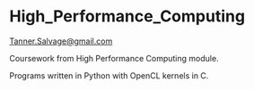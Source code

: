 # High_Performance_Computing
Tanner.Salvage@gmail.com

Coursework from High Performance Computing module.

Programs written in Python with OpenCL kernels in C.
